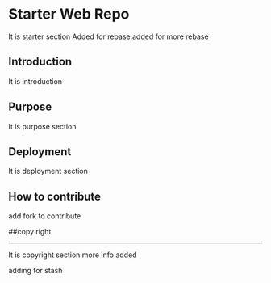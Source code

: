 # Starter Web Repo
It is starter section
Added for rebase.added for more rebase
## Introduction
It is introduction

## Purpose
It is purpose section

## Deployment
It is deployment section

## How to contribute
add fork to contribute

##copy right
**********************
It is copyright section
more info added

adding for stash